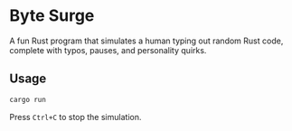# Byte Surge

A fun Rust program that simulates a human typing out random Rust code, complete with typos, pauses, and personality quirks.

## Usage

```sh
cargo run
```

Press `Ctrl+C` to stop the simulation.